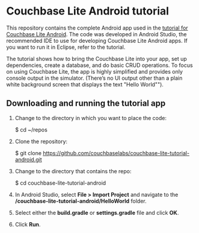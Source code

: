 # Couchbase Lite Android tutorial


This repository contains the complete Android app used in the [tutorial for Couchbase Lite Android](http://developer.couchbase.com/mobile/develop/training/build-first-android-app/index.html). The code was developed in Android Studio, the recommended IDE to use for developing Couchbase Lite Android apps. If you want to run it in Eclipse, refer to the tutorial.

The tutorial shows how to bring the Couchbase Lite into your app, set up dependencies, create a database, and do basic CRUD operations. To focus on using Couchbase Lite, the app is highly simplified and provides only console output in the simulator. (There’s no UI output other than a plain white background screen that displays the text "Hello World"").

## Downloading and running the tutorial app

1. Change to the directory in which you want to place the code:

	$ cd ~/repos

2. Clone the repository:

	$ git clone https://github.com/couchbaselabs/couchbase-lite-tutorial-android.git

3. Change to the directory that contains the repo:

	$ cd couchbase-lite-tutorial-android

4. In Android Studio, select **File > Import Project** and navigate to the **/couchbase-lite-tutorial-android/HelloWorld** folder.

5. Select either the **build.gradle** or **settings.gradle** file and click **OK**.

6. Click **Run**.
